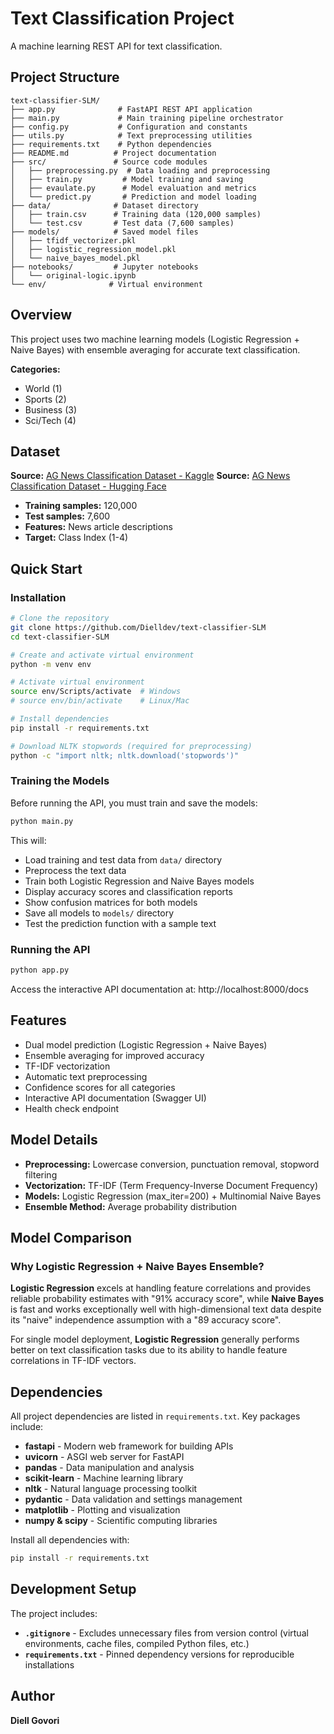 # Text Classification Project

A machine learning REST API for text classification.

## Project Structure

```
text-classifier-SLM/
├── app.py              # FastAPI REST API application
├── main.py             # Main training pipeline orchestrator
├── config.py           # Configuration and constants
├── utils.py            # Text preprocessing utilities
├── requirements.txt    # Python dependencies
├── README.md          # Project documentation
├── src/               # Source code modules
│   ├── preprocessing.py  # Data loading and preprocessing
│   ├── train.py         # Model training and saving
│   ├── evaulate.py      # Model evaluation and metrics
│   └── predict.py       # Prediction and model loading
├── data/              # Dataset directory
│   ├── train.csv      # Training data (120,000 samples)
│   └── test.csv       # Test data (7,600 samples)
├── models/            # Saved model files
│   ├── tfidf_vectorizer.pkl
│   ├── logistic_regression_model.pkl
│   └── naive_bayes_model.pkl
├── notebooks/         # Jupyter notebooks
│   └── original-logic.ipynb
└── env/              # Virtual environment
```

## Overview

This project uses two machine learning models (Logistic Regression + Naive Bayes) with ensemble averaging for accurate text classification.

**Categories:**
- World (1)
- Sports (2) 
- Business (3)
- Sci/Tech (4)

## Dataset

**Source:** [AG News Classification Dataset - Kaggle](https://www.kaggle.com/datasets/amananandrai/ag-news-classification-dataset)
**Source:** [AG News Classification Dataset - Hugging Face](https://huggingface.co/datasets/sh0416/ag_news)
- **Training samples:** 120,000
- **Test samples:** 7,600
- **Features:** News article descriptions
- **Target:** Class Index (1-4)


## Quick Start

### Installation

```bash
# Clone the repository
git clone https://github.com/Dielldev/text-classifier-SLM
cd text-classifier-SLM

# Create and activate virtual environment
python -m venv env

# Activate virtual environment
source env/Scripts/activate  # Windows
# source env/bin/activate    # Linux/Mac

# Install dependencies
pip install -r requirements.txt

# Download NLTK stopwords (required for preprocessing)
python -c "import nltk; nltk.download('stopwords')"
```

### Training the Models

Before running the API, you must train and save the models:

```bash
python main.py
```

This will:
- Load training and test data from `data/` directory
- Preprocess the text data
- Train both Logistic Regression and Naive Bayes models
- Display accuracy scores and classification reports
- Show confusion matrices for both models
- Save all models to `models/` directory
- Test the prediction function with a sample text

### Running the API

```bash
python app.py
```

Access the interactive API documentation at: http://localhost:8000/docs


## Features

-  Dual model prediction (Logistic Regression + Naive Bayes)
-  Ensemble averaging for improved accuracy
-  TF-IDF vectorization
-  Automatic text preprocessing
-  Confidence scores for all categories
-  Interactive API documentation (Swagger UI)
-  Health check endpoint

## Model Details

- **Preprocessing:** Lowercase conversion, punctuation removal, stopword filtering
- **Vectorization:** TF-IDF (Term Frequency-Inverse Document Frequency)
- **Models:** Logistic Regression (max_iter=200) + Multinomial Naive Bayes
- **Ensemble Method:** Average probability distribution

## Model Comparison 

### Why Logistic Regression + Naive Bayes Ensemble?

**Logistic Regression** excels at handling feature correlations and provides reliable probability estimates with "91% accuracy score", while **Naive Bayes** is fast and works exceptionally well with high-dimensional text data despite its "naive" independence assumption with a "89 accuracy score".

For single model deployment, **Logistic Regression** generally performs better on text classification tasks due to its ability to handle feature correlations in TF-IDF vectors.

## Dependencies

All project dependencies are listed in `requirements.txt`. Key packages include:

- **fastapi** - Modern web framework for building APIs
- **uvicorn** - ASGI web server for FastAPI
- **pandas** - Data manipulation and analysis
- **scikit-learn** - Machine learning library
- **nltk** - Natural language processing toolkit
- **pydantic** - Data validation and settings management
- **matplotlib** - Plotting and visualization
- **numpy & scipy** - Scientific computing libraries

Install all dependencies with:
```bash
pip install -r requirements.txt
```

## Development Setup

The project includes:
- **`.gitignore`** - Excludes unnecessary files from version control (virtual environments, cache files, compiled Python files, etc.)
- **`requirements.txt`** - Pinned dependency versions for reproducible installations

## Author

**Diell Govori**


